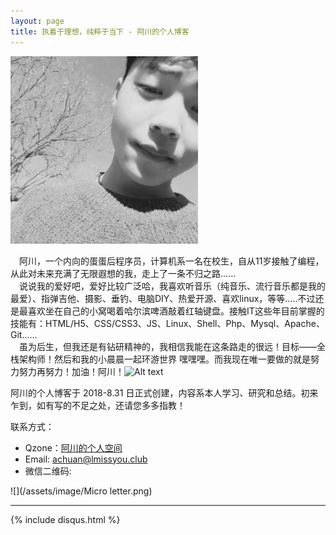 ```yaml
---
layout: page
title: 执着于理想，纯粹于当下 - 阿川的个人博客
---
```


![Alt text](/images/2018-08-30-introduce/head.png "阿川的照片")

&emsp;阿川，一个内向的蛋蛋后程序员，计算机系一名在校生，自从11岁接触了编程，从此对未来充满了无限遐想的我，走上了一条不归之路......  
&emsp;说说我的爱好吧，爱好比较广泛哈，我喜欢听音乐（纯音乐、流行音乐都是我的最爱）、指弹吉他、摄影、垂钓、电脑DIY、热爱开源、喜欢linux，等等.....不过还是最喜欢坐在自己的小窝喝着哈尔滨啤酒敲着红轴键盘。接触IT这些年目前掌握的技能有：HTML/H5、CSS/CSS3、JS、Linux、Shell、Php、Mysql、Apache、Git......  
&emsp;虽为后生，但我还是有钻研精神的，我相信我能在这条路走的很远！目标——全栈架构师！然后和我的小晨晨一起环游世界 嘿嘿嘿。而我现在唯一要做的就是努力努力再努力！加油！阿川！![Alt text](https://raw.githubusercontent.com/achuanya/achuanya.github.io/master/assets/image/86.gif "加油！阿川！")  

阿川的个人博客于 2018-8.31 日正式创建，内容系本人学习、研究和总结。初来乍到，如有写的不足之处，还请您多多指教！

联系方式：

- Qzone：[阿川的个人空间](https://user.qzone.qq.com/2434929041)
- Email: <achuan@lmissyou.club>
- 微信二维码:

![](/assets/image/Micro letter.png)


---
{% include disqus.html %}
